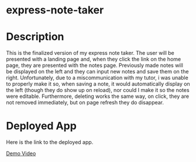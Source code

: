 # express-note-taker
# Description
This is the finalized version of my express note taker. The user will be presented with a landing page and, when they click the link on the home page, they are presented with the notes page. Previously made notes will be displayed on the left and they can input new notes and save them on the right. Unfortunately, due to a miscommunication with my tutor, i was unable to properly make it so, when saving a note, it would automatically display on the left (though they do show up on reload), nor could I make it so the notes were editable. Furthermore, deleting works the same way, on click, they are not removed immediately, but on page refresh they do disappear. 

# Deployed App
Here is the link to the deployed app.

[Demo Video](https://warm-ridge-68896.herokuapp.com/)
